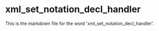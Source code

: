 # xml_set_notation_decl_handler

This is the markdown file for the word 'xml_set_notation_decl_handler'.
